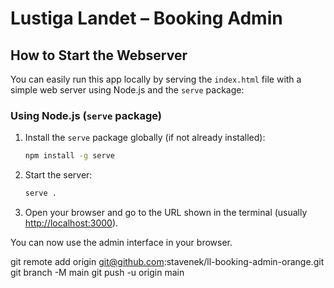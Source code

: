 # Lustiga Landet – Booking Admin

## How to Start the Webserver

You can easily run this app locally by serving the `index.html` file with a simple web server using Node.js and the `serve` package:

### Using Node.js (`serve` package)

1. Install the `serve` package globally (if not already installed):
   ```sh
   npm install -g serve
   ```
2. Start the server:
   ```sh
   serve .
   ```
3. Open your browser and go to the URL shown in the terminal (usually [http://localhost:3000](http://localhost:3000)).

You can now use the admin interface in your browser.


git remote add origin git@github.com:stavenek/ll-booking-admin-orange.git
git branch -M main
git push -u origin main
